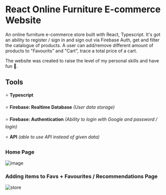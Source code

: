 # React Online Furniture E-commerce Website

An online furniture e-commerce store built with React, Typescript. 
It's got an ability to register / sign in and sign out via Firebase Auth, get and filter the catalogue of products.
A user can add/remove different amount of products to "Favourits" and "Cart", trace a total price of a cart.

The website was created to raise the level of my personal skills and have fun :hand_over_mouth:. 

## Tools
:star:  **Typescript**

:star: **Firebase: Realtime Database** *(User data storage)*

:star: **Firebase: Authentication** *(Ability to login with Google and password / login)*

:star: **API** *(able to use API instead of given data)*

### Home Page
![image](https://github.com/viccoshe/Final-Project/assets/109619263/326a0477-2fe8-4e9f-920c-e32b1eb1d81e)

### Adding items to Favs + Favourites / Recommendations Page
![store](https://github.com/viccoshe/Final-Project/assets/109619263/5fa76b04-606e-49bb-a68a-6225be71964d)



